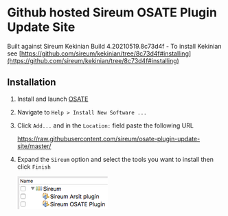 # Github hosted Sireum OSATE Plugin Update Site

Built against Sireum Kekinian Build 4.20210519.8c73d4f - To install Kekinian see [https://github.com/sireum/kekinian/tree/8c73d4f#installing](https://github.com/sireum/kekinian/tree/8c73d4f#installing)

## Installation
1. Install and launch [OSATE](http://osate.org/download-and-install.html)
2. Navigate to ``Help > Install New Software ...``
3. Click ``Add...`` and in the ``Location:`` field paste the following URL

    https://raw.githubusercontent.com/sireum/osate-plugin-update-site/master/
  
4. Expand the ``Sireum`` option and select the tools you want to install then click ``Finish``

   ![tool-options](resources/tool-options.png)
